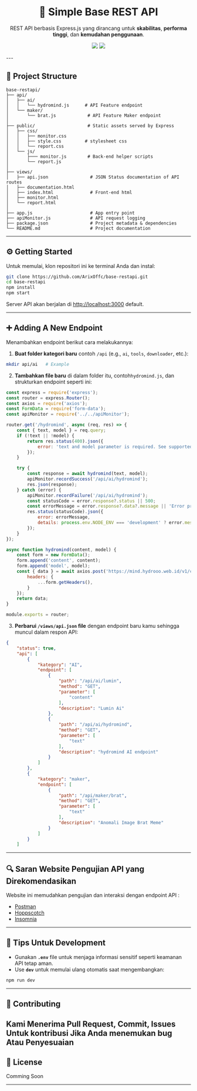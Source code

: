 <h1 align="center">🚀 Simple Base REST API</h1><p align="center">
  REST API berbasis Express.js yang dirancang untuk <strong>skabilitas</strong>, <strong>performa tinggi</strong>, dan <strong>kemudahan penggunaan</strong>.
</p><p align="center">
  <img src="https://img.shields.io/badge/Express.js-4.x-blue.svg" />
  <img src="https://img.shields.io/badge/Node.js-18+-green.svg" />
</p>
---

## 📂 Project Structure

```
base-restapi/
├── api/
│   ├── ai/
│   │   └── hydromind.js      # API Feature endpoint
│   └── maker/
│       └── brat.js            # API Feature Maker endpoint
│
├── public/                    # Static assets served by Express
│   ├── css/
│   │   ├── monitor.css
│   │   ├── style.css         # stylesheet css
│   │   └── report.css         
│   └── js/
│       ├─── monitor.js        # Back-end helper scripts
│       └── report.js
│
├── views/
│   ├── api.json                # JSON Status documentation of API routes
│   ├── documentation.html       
│   ├── index.html              # Front-end html
│   ├── monitor.html
│   └── report.html
│
├── app.js                      # App entry point
├── apiMonitor.js               # API request logging
├── package.json                # Project metadata & dependencies
└── README.md                   # Project documentation
```

---

## ⚙️ Getting Started

Untuk memulai, klon repositori ini ke terminal Anda dan instal:

```bash
git clone https://github.com/ArixOffc/base-restapi.git
cd base-restapi
npm install
npm start
```

Server API akan berjalan di [http://localhost:3000](http://localhost:3000) default.

---

## ➕ Adding A New Endpoint

Menambahkan endpoint berikut cara melakukannya:

1. **Buat folder kategori baru** contoh `/api` (e.g., `ai`, `tools`, `downloader`, etc.):

```bash
mkdir api/ai   # Example
```

2. **Tambahkan file baru** di dalam folder itu, contoh`hydromind.js`, dan strukturkan endpoint seperti ini:

```js
const express = require('express');
const router = express.Router();
const axios = require('axios');
const FormData = require('form-data');
const apiMonitor = require('../../apiMonitor');

router.get('/hydromind', async (req, res) => {
    const { text, model } = req.query;
    if (!text || !model) {
        return res.status(400).json({
            error: 'text and model parameter is required. See supported models: https://mind.hydrooo.web.id'
        });
    }

    try {
        const response = await hydromind(text, model);
        apiMonitor.recordSuccess('/api/ai/hydromind');
        res.json(response);
    } catch (error) {
        apiMonitor.recordFailure('/api/ai/hydromind');
        const statusCode = error.response?.status || 500;
        const errorMessage = error.response?.data?.message || 'Error processing request to HydroMind.';
        res.status(statusCode).json({
            error: errorMessage,
            details: process.env.NODE_ENV === 'development' ? error.message : undefined
        });
    }
});

async function hydromind(content, model) {
    const form = new FormData();
    form.append('content', content);
    form.append('model', model);
    const { data } = await axios.post('https://mind.hydrooo.web.id/v1/chat/', form, {
        headers: {
            ...form.getHeaders(),
        }
    });
    return data;
}

module.exports = router;
```

3. **Perbarui `/views/api.json` file** dengan endpoint baru kamu sehingga muncul dalam respon API:
```json
{
    "status": true,
    "api": [
        {
            "kategory": "AI",
            "endpoint": [
                {
                    "path": "/api/ai/lumin",
                    "method": "GET",
                    "parameter": [
                        "content"
                    ],
                    "description": "Lumin Ai"
                },
                {
                    "path": "/api/ai/hydromind",
                    "method": "GET",
                    "parameter": [
                        "text"
                    ],
                    "description": "hydromind AI endpoint"
                }
            ]
        },
        {
            "kategory": "maker",
            "endpoint": [
                {
                    "path": "/api/maker/brat",
                    "method": "GET",
                    "parameter": [
                        "text"
                    ],
                    "description": "Anomali Image Brat Meme"
                }
            ]
        }
    ]

```

---

## 🔍 Saran Website Pengujian API yang Direkomendasikan

Website ini memudahkan pengujian dan interaksi dengan endpoint API :
- [Postman](https://www.postman.com/)
- [Hoppscotch](https://hoppscotch.io/)
- [Insomnia](https://insomnia.rest/)

---

## 🧠 Tips Untuk Development

- Gunakan **`.env`** file untuk menjaga informasi sensitif seperti keamanan API tetap aman.
- Use **`dev`** untuk memulai ulang otomatis saat mengembangkan:

```bash
npm run dev
```
---

## 🤝 Contributing

Kami Menerima Pull Request, Commit, Issues Untuk kontribusi Jika Anda menemukan bug Atau Penyesuaian 
---

## 📝 License

Comming Soon

---
